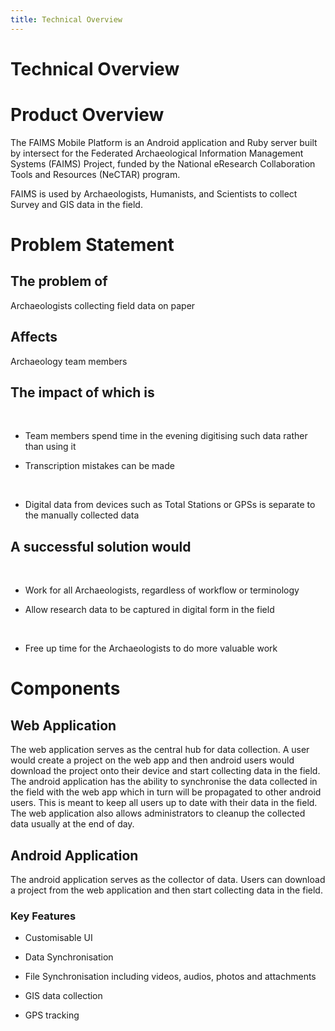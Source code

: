 ```yaml
---
title: Technical Overview
---
```


Technical Overview
===============================================================





Product Overview
================

The FAIMS Mobile Platform is an Android application and Ruby server
built by intersect for the Federated Archaeological Information
Management Systems (FAIMS) Project, funded by the National eResearch
Collaboration Tools and Resources (NeCTAR) program.


FAIMS is used by Archaeologists, Humanists, and Scientists to collect
Survey and GIS data in the field.

 Problem Statement
=================

The problem of
--------------

Archaeologists collecting field data on paper

Affects
-------

Archaeology team members

The impact of which is
----------------------

 

-   Team members spend time in the evening digitising such data rather
    than using it

<!-- -->

-   Transcription mistakes can be made

 

-   Digital data from devices such as Total Stations or GPSs is separate
    to the manually collected data

A successful solution would
---------------------------

 

-   Work for all Archaeologists, regardless of workflow or terminology

<!-- -->

-   Allow research data to be captured in digital form in the field

 

-   Free up time for the Archaeologists to do more valuable work

Components
==========

Web Application
---------------

The web application serves as the central hub for data collection. A
user would create a project on the web app and then android users would
download the project onto their device and start collecting data in the
field.
The android application has the ability to synchronise the data
collected in the field with the web app which in turn will be propagated
to other android users. This is meant to keep all users up to date with
their data in the field.
The web application also allows administrators to cleanup the collected
data usually at the end of day.

Android Application
-------------------

The android application serves as the collector of data. Users can
download a project from the web application and then start collecting
data in the field.

### Key Features

-   Customisable UI

<!-- -->

-   Data Synchronisation

<!-- -->

-   File Synchronisation including videos, audios, photos and
    attachments

<!-- -->

-   GIS data collection

<!-- -->

-   GPS tracking

</div>
